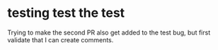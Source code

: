 # testing test the test

Trying to make the second PR also get added to the test bug, but first validate
that I can create comments.
